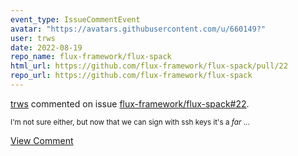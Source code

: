 ```yaml
---
event_type: IssueCommentEvent
avatar: "https://avatars.githubusercontent.com/u/660149?"
user: trws
date: 2022-08-19
repo_name: flux-framework/flux-spack
html_url: https://github.com/flux-framework/flux-spack/pull/22
repo_url: https://github.com/flux-framework/flux-spack
---
```


<a href='https://github.com/trws' target='_blank'>trws</a> commented on issue <a href='https://github.com/flux-framework/flux-spack/pull/22' target='_blank'>flux-framework/flux-spack#22</a>.

<small>I'm not sure either, but now that we can sign with ssh keys it's a *far* ...</small>

<a href='https://github.com/flux-framework/flux-spack/pull/22' target='_blank'>View Comment</a>